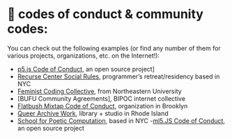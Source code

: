 # 🌴 codes of conduct & community codes:

You can check out the following examples (or find any number of them for various projects, organizations, etc. on the Internet!):

- [p5.js Code of Conduct](https://github.com/processing/p5.js/blob/main/CODE_OF_CONDUCT.md), an open source project]
- [Recurse Center Social Rules](https://www.recurse.com/social-rules), programmer’s retreat/residency based in NYC
- [Feminist Coding Collective](https://digitalfeministcommons.northeastern.edu/), from Northeastern University
- [BUFU Community Agreements], BIPOC internet collective
- [Flatbush Mixtap Code of Conduct](https://flatbushmixtape.org/agreements), organization in Brooklyn
- [Queer Archive Work](https://queer.archive.work/code_of_conduct/studio_code_sept2021.pdf), library + studio in Rhode Island
- [School for Poetic Computation](https://github.com/SFPC/codeofconduct), based in NYC
-[ml5.JS Code of Conduct](https://github.com/ml5js/Code-of-Conduct), an open source project

